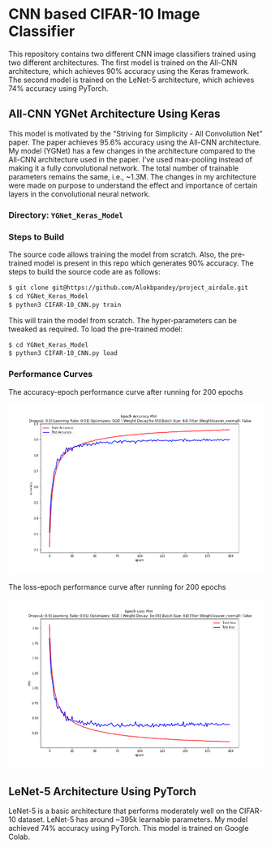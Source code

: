 # CNN based CIFAR-10 Image Classifier

This repository contains two different CNN image classifiers trained using two different architectures. The first model is trained on the All-CNN architecture, which achieves 90% accuracy using the Keras framework. The second model is trained on the LeNet-5 architecture, which achieves 74% accuracy using PyTorch.

## All-CNN YGNet Architecture Using Keras

This model is motivated by the "Striving for Simplicity - All Convolution Net" paper. The paper achieves 95.6% accuracy using the All-CNN architecture. My model (YGNet) has a few changes in the architecture compared to the All-CNN architecture used in the paper. I've used max-pooling instead of making it a fully convolutional network. The total number of trainable parameters remains the same, i.e., ~1.3M. The changes in my architecture were made on purpose to understand the effect and importance of certain layers in the convolutional neural network.

### Directory: `YGNet_Keras_Model`

### Steps to Build

The source code allows training the model from scratch. Also, the pre-trained model is present in this repo which generates 90% accuracy. The steps to build the source code are as follows:

```bash
$ git clone git@https://github.com/Alokbpandey/project_airdale.git
$ cd YGNet_Keras_Model
$ python3 CIFAR-10_CNN.py train
```

This will train the model from scratch. The hyper-parameters can be tweaked as required. To load the pre-trained model:

```bash
$ cd YGNet_Keras_Model
$ python3 CIFAR-10_CNN.py load
```

### Performance Curves 

The accuracy-epoch performance curve after running for 200 epochs 

![AccuracyEpoch](YGNet_Keras/epoch_accuracy.png "curve")

The loss-epoch performance curve after running for 200 epochs

![AccuracyLoss](YGNet_Keras/epoch_loss.png "curve1") 

## LeNet-5 Architecture Using PyTorch

LeNet-5 is a basic architecture that performs moderately well on the CIFAR-10 dataset. LeNet-5 has around ~395k learnable parameters. My model achieved 74% accuracy using PyTorch. This model is trained on Google Colab.
